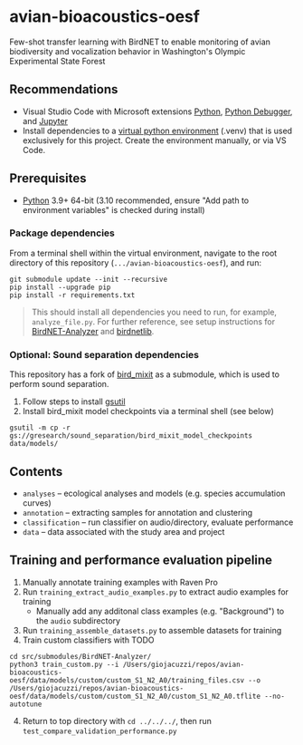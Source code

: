 # avian-bioacoustics-oesf
Few-shot transfer learning with BirdNET to enable monitoring of avian biodiversity and vocalization behavior in Washington's Olympic Experimental State Forest

## Recommendations
- Visual Studio Code with Microsoft extensions [Python](https://marketplace.visualstudio.com/items?itemName=ms-python.python), [Python Debugger](https://marketplace.visualstudio.com/items?itemName=ms-python.debugpy), and [Jupyter](https://marketplace.visualstudio.com/items?itemName=ms-toolsai.jupyter)
- Install dependencies to a [virtual python environment](https://packaging.python.org/en/latest/guides/installing-using-pip-and-virtual-environments/) (.venv) that is used exclusively for this project. Create the environment manually, or via VS Code.

## Prerequisites
- [Python](https://www.python.org/downloads/) 3.9+ 64-bit (3.10 recommended, ensure "Add path to environment variables" is checked during install)

### Package dependencies
From a terminal shell within the virtual environment, navigate to the root directory of this repository (`.../avian-bioacoustics-oesf`), and run:

```
git submodule update --init --recursive
pip install --upgrade pip
pip install -r requirements.txt
```

> This should install all dependencies you need to run, for example, `analyze_file.py`. For further reference, see setup instructions for [BirdNET-Analyzer](https://github.com/kahst/BirdNET-Analyzer) and [birdnetlib](https://github.com/joeweiss/birdnetlib).

### Optional: Sound separation dependencies

This repository has a fork of [bird_mixit](https://github.com/google-research/sound-separation/tree/master/models/bird_mixit) as a submodule, which is used to perform sound separation.
1. Follow steps to install [gsutil](https://cloud.google.com/storage/docs/gsutil_install)
1. Install bird_mixit model checkpoints via a terminal shell (see below)

```
gsutil -m cp -r gs://gresearch/sound_separation/bird_mixit_model_checkpoints data/models/
```

## Contents
- `analyses` – ecological analyses and models (e.g. species accumulation curves)
- `annotation` – extracting samples for annotation and clustering
- `classification` – run classifier on audio/directory, evaluate performance
- `data` – data associated with the study area and project

## Training and performance evaluation pipeline
1. Manually annotate training examples with Raven Pro
2. Run `training_extract_audio_examples.py` to extract audio examples for training
    - Manually add any additonal class examples (e.g. "Background") to the `audio` subdirectory 
3. Run `training_assemble_datasets.py` to assemble datasets for training
4. Train custom classifiers with TODO
```
cd src/submodules/BirdNET-Analyzer/
python3 train_custom.py --i /Users/giojacuzzi/repos/avian-bioacoustics-oesf/data/models/custom/custom_S1_N2_A0/training_files.csv --o /Users/giojacuzzi/repos/avian-bioacoustics-oesf/data/models/custom/custom_S1_N2_A0/custom_S1_N2_A0.tflite --no-autotune
```
4. Return to top directory with `cd ../../../`, then run `test_compare_validation_performance.py`

